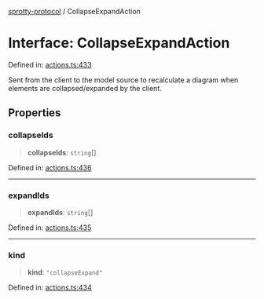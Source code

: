 
[sprotty-protocol](../globals) / CollapseExpandAction

# Interface: CollapseExpandAction

Defined in: [actions.ts:433](https://github.com/eclipse-sprotty/sprotty/blob/f9b2433481cc27a1ac0c92d525a92039ae7f6c76/packages/sprotty-protocol/src/actions.ts#L433)

Sent from the client to the model source to recalculate a diagram when elements
are collapsed/expanded by the client.

## Properties

### collapseIds

> **collapseIds**: `string`[]

Defined in: [actions.ts:436](https://github.com/eclipse-sprotty/sprotty/blob/f9b2433481cc27a1ac0c92d525a92039ae7f6c76/packages/sprotty-protocol/src/actions.ts#L436)

***

### expandIds

> **expandIds**: `string`[]

Defined in: [actions.ts:435](https://github.com/eclipse-sprotty/sprotty/blob/f9b2433481cc27a1ac0c92d525a92039ae7f6c76/packages/sprotty-protocol/src/actions.ts#L435)

***

### kind

> **kind**: `"collapseExpand"`

Defined in: [actions.ts:434](https://github.com/eclipse-sprotty/sprotty/blob/f9b2433481cc27a1ac0c92d525a92039ae7f6c76/packages/sprotty-protocol/src/actions.ts#L434)
